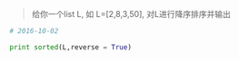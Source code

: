 > 	给你一个list L, 如 L=[2,8,3,50], 对L进行降序排序并输出

``` python
# 2016-10-02

print sorted(L,reverse = True)
```